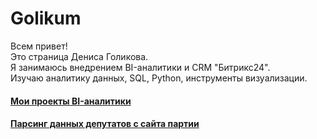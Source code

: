 # Golikum
Всем привет!  
Это страница Дениса Голикова.  
Я занимаюсь внедрением BI-аналитики и CRM "Битрикс24".  
Изучаю аналитику данных, SQL, Python, инструменты визуализации.

<h4 align="left"><a href="https://golikum.github.io/Public/" target="_blank">Мои проекты BI-аналитики</a></h4>
<h4 align="left"><a href="https://github.com/Golikum/Public/blob/3431b2bbfe456967eb4825dd6cc2c913722778e3/Parsing%20of%20deputies/Parsing.md" target="_blank">Парсинг данных депутатов с сайта партии</a></h4>
<br>
<a href = "https://www.linkedin.com/in/denisgolikov"><img src = "https://img.shields.io/badge/linkedin-%230077B5.svg?style=for-the-badge&logo=linkedin&logoColor=white" alt = ""></a>


